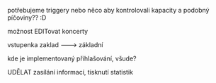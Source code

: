 
potřebujeme triggery nebo něco aby kontrolovali kapacity a podobný píčoviny?? :D

možnost EDITovat koncerty

vstupenka zaklad ---> základní

kde je implementovaný přihlašování, všude?

UDĚLAT zasílání informací, tisknutí statistik
